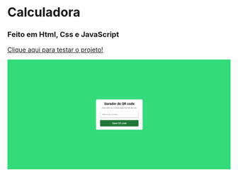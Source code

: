 # Calculadora
### Feito em Html, Css e JavaScript
<a href="https://vinicius-rodriguess.github.io/Calculadora/">Clique aqui para testar o projeto!</a>
<p></p>
<img src="/src/img/qrcode.png"/>